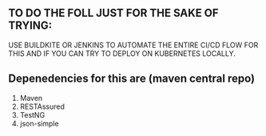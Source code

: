 ## TO DO THE FOLL JUST FOR THE SAKE OF TRYING:

USE BUILDKITE OR JENKINS TO AUTOMATE THE ENTIRE CI/CD FLOW FOR THIS AND IF YOU CAN TRY TO DEPLOY ON KUBERNETES LOCALLY.

## Depenedencies for this are (maven central repo)

1. Maven
2. RESTAssured
3. TestNG
4. json-simple
